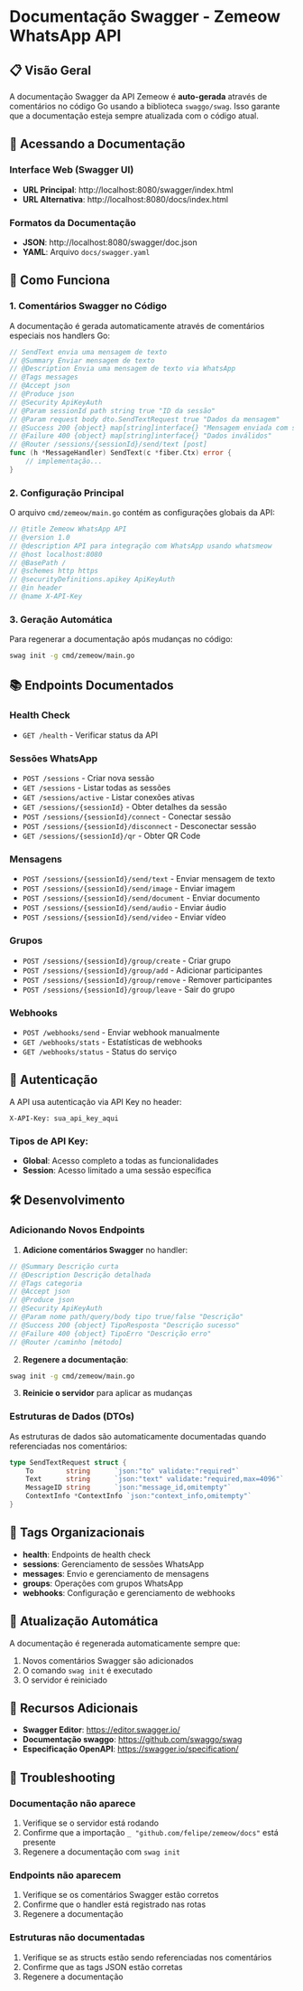 # Documentação Swagger - Zemeow WhatsApp API

## 📋 Visão Geral

A documentação Swagger da API Zemeow é **auto-gerada** através de comentários no código Go usando a biblioteca `swaggo/swag`. Isso garante que a documentação esteja sempre atualizada com o código atual.

## 🚀 Acessando a Documentação

### Interface Web (Swagger UI)
- **URL Principal**: http://localhost:8080/swagger/index.html
- **URL Alternativa**: http://localhost:8080/docs/index.html

### Formatos da Documentação
- **JSON**: http://localhost:8080/swagger/doc.json
- **YAML**: Arquivo `docs/swagger.yaml`

## 🔧 Como Funciona

### 1. Comentários Swagger no Código
A documentação é gerada automaticamente através de comentários especiais nos handlers Go:

```go
// SendText envia uma mensagem de texto
// @Summary Enviar mensagem de texto
// @Description Envia uma mensagem de texto via WhatsApp
// @Tags messages
// @Accept json
// @Produce json
// @Security ApiKeyAuth
// @Param sessionId path string true "ID da sessão"
// @Param request body dto.SendTextRequest true "Dados da mensagem"
// @Success 200 {object} map[string]interface{} "Mensagem enviada com sucesso"
// @Failure 400 {object} map[string]interface{} "Dados inválidos"
// @Router /sessions/{sessionId}/send/text [post]
func (h *MessageHandler) SendText(c *fiber.Ctx) error {
    // implementação...
}
```

### 2. Configuração Principal
O arquivo `cmd/zemeow/main.go` contém as configurações globais da API:

```go
// @title Zemeow WhatsApp API
// @version 1.0
// @description API para integração com WhatsApp usando whatsmeow
// @host localhost:8080
// @BasePath /
// @schemes http https
// @securityDefinitions.apikey ApiKeyAuth
// @in header
// @name X-API-Key
```

### 3. Geração Automática
Para regenerar a documentação após mudanças no código:

```bash
swag init -g cmd/zemeow/main.go
```

## 📚 Endpoints Documentados

### Health Check
- `GET /health` - Verificar status da API

### Sessões WhatsApp
- `POST /sessions` - Criar nova sessão
- `GET /sessions` - Listar todas as sessões
- `GET /sessions/active` - Listar conexões ativas
- `GET /sessions/{sessionId}` - Obter detalhes da sessão
- `POST /sessions/{sessionId}/connect` - Conectar sessão
- `POST /sessions/{sessionId}/disconnect` - Desconectar sessão
- `GET /sessions/{sessionId}/qr` - Obter QR Code

### Mensagens
- `POST /sessions/{sessionId}/send/text` - Enviar mensagem de texto
- `POST /sessions/{sessionId}/send/image` - Enviar imagem
- `POST /sessions/{sessionId}/send/document` - Enviar documento
- `POST /sessions/{sessionId}/send/audio` - Enviar áudio
- `POST /sessions/{sessionId}/send/video` - Enviar vídeo

### Grupos
- `POST /sessions/{sessionId}/group/create` - Criar grupo
- `POST /sessions/{sessionId}/group/add` - Adicionar participantes
- `POST /sessions/{sessionId}/group/remove` - Remover participantes
- `POST /sessions/{sessionId}/group/leave` - Sair do grupo

### Webhooks
- `POST /webhooks/send` - Enviar webhook manualmente
- `GET /webhooks/stats` - Estatísticas de webhooks
- `GET /webhooks/status` - Status do serviço

## 🔐 Autenticação

A API usa autenticação via API Key no header:
```
X-API-Key: sua_api_key_aqui
```

### Tipos de API Key:
- **Global**: Acesso completo a todas as funcionalidades
- **Session**: Acesso limitado a uma sessão específica

## 🛠️ Desenvolvimento

### Adicionando Novos Endpoints

1. **Adicione comentários Swagger** no handler:
```go
// @Summary Descrição curta
// @Description Descrição detalhada
// @Tags categoria
// @Accept json
// @Produce json
// @Security ApiKeyAuth
// @Param nome path/query/body tipo true/false "Descrição"
// @Success 200 {object} TipoResposta "Descrição sucesso"
// @Failure 400 {object} TipoErro "Descrição erro"
// @Router /caminho [método]
```

2. **Regenere a documentação**:
```bash
swag init -g cmd/zemeow/main.go
```

3. **Reinicie o servidor** para aplicar as mudanças

### Estruturas de Dados (DTOs)

As estruturas de dados são automaticamente documentadas quando referenciadas nos comentários:

```go
type SendTextRequest struct {
    To        string      `json:"to" validate:"required"`
    Text      string      `json:"text" validate:"required,max=4096"`
    MessageID string      `json:"message_id,omitempty"`
    ContextInfo *ContextInfo `json:"context_info,omitempty"`
}
```

## 📝 Tags Organizacionais

- **health**: Endpoints de health check
- **sessions**: Gerenciamento de sessões WhatsApp
- **messages**: Envio e gerenciamento de mensagens
- **groups**: Operações com grupos WhatsApp
- **webhooks**: Configuração e gerenciamento de webhooks

## 🔄 Atualização Automática

A documentação é regenerada automaticamente sempre que:
1. Novos comentários Swagger são adicionados
2. O comando `swag init` é executado
3. O servidor é reiniciado

## 📖 Recursos Adicionais

- **Swagger Editor**: https://editor.swagger.io/
- **Documentação swaggo**: https://github.com/swaggo/swag
- **Especificação OpenAPI**: https://swagger.io/specification/

## 🐛 Troubleshooting

### Documentação não aparece
1. Verifique se o servidor está rodando
2. Confirme que a importação `_ "github.com/felipe/zemeow/docs"` está presente
3. Regenere a documentação com `swag init`

### Endpoints não aparecem
1. Verifique se os comentários Swagger estão corretos
2. Confirme que o handler está registrado nas rotas
3. Regenere a documentação

### Estruturas não documentadas
1. Verifique se as structs estão sendo referenciadas nos comentários
2. Confirme que as tags JSON estão corretas
3. Regenere a documentação
